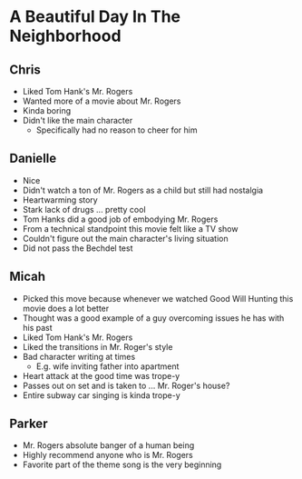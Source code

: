 # A Beautiful Day In The Neighborhood


## Chris

- Liked Tom Hank's Mr. Rogers
- Wanted more of a movie about Mr. Rogers
- Kinda boring
- Didn't like the main character
  - Specifically had no reason to cheer for him

## Danielle

- Nice
- Didn't watch a ton of Mr. Rogers as a child but still had nostalgia
- Heartwarming story
- Stark lack of drugs ... pretty cool
- Tom Hanks did a good job of embodying Mr. Rogers
- From a technical standpoint this movie felt like a TV show
- Couldn't figure out the main character's living situation
- Did not pass the Bechdel test

## Micah

- Picked this move because whenever we watched Good Will Hunting this movie
  does a lot better
- Thought was a good example of a guy overcoming issues he has with his past
- Liked Tom Hank's Mr. Rogers
- Liked the transitions in Mr. Roger's style
- Bad character writing at times
  - E.g. wife inviting father into apartment
- Heart attack at the good time was trope-y
- Passes out on set and is taken to ... Mr. Roger's house?
- Entire subway car singing is kinda trope-y

## Parker

- Mr. Rogers absolute banger of a human being
- Highly recommend anyone who is Mr. Rogers
- Favorite part of the theme song is the very beginning
